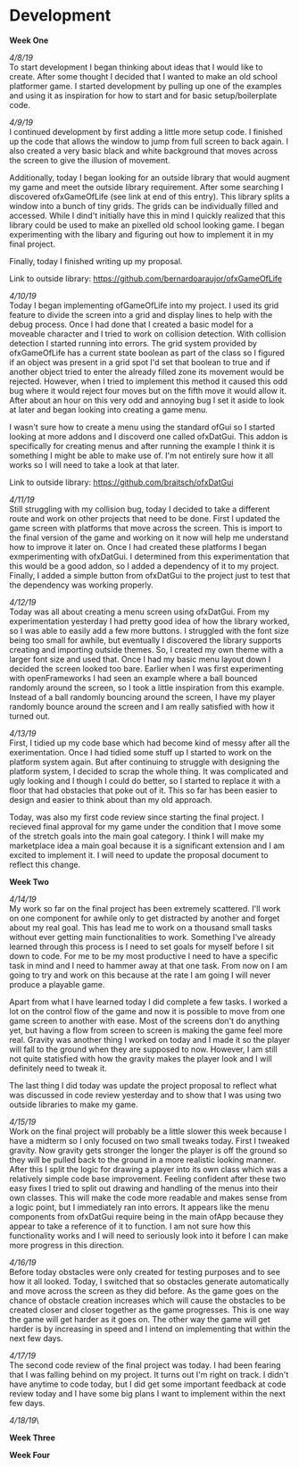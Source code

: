 # Development
**Week One**

*4/8/19*\
To start development I began thinking about ideas that I would like to create. After some thought I decided that I wanted to make an old school platformer game. I started development by pulling up one of the examples and using it as inspiration for how to start and for basic setup/boilerplate code.

*4/9/19*\
I continued development by first adding a little more setup code. I finished up the code that allows the window to jump from full screen to back again. I also created a very basic black and white background that moves across the screen to give the illusion of movement.

Additionally, today I began looking for an outside library that would augment my game and meet the outside library requirement. After some searching I discovered ofxGameOfLife (see link at end of this entry). This library splits a window into a bunch of tiny grids. The grids can be individually filled and accessed. While I dind't initially have this in mind I quickly realized that this library could be used to make an pixelled old school looking game. I began experimenting with the libary and figuring out how to implement it in my final project.

Finally, today I finished writing up my proposal.

Link to outside library: https://github.com/bernardoaraujor/ofxGameOfLife

*4/10/19*\
Today I began implementing ofGameOfLife into my project. I used its grid feature to divide the screen into a grid and display lines to help with the debug process. Once I had done that I created a basic model for a moveable character and I tried to work on collision detection. With collision detection I started running into errors. The grid system provided by ofxGameOfLife has a current state boolean as part of the class so I figured if an object was present in a grid spot I'd set that boolean to true and if another object tried to enter the already filled zone its movement would be rejected. However, when I tried to implement this method it caused this odd bug where it would reject four moves but on the fifth move it would allow it. After about an hour on this very odd and annoying bug I set it aside to look at later and began looking into creating a game menu.

I wasn't sure how to create a menu using the standard ofGui so I started looking at more addons and I discoverd one called ofxDatGui. This addon is specifically for creating menus and after running the example I think it is something I might be able to make use of. I'm not entirely sure how it all works so I will need to take a look at that later.

Link to outside library: https://github.com/braitsch/ofxDatGui

*4/11/19*\
Still struggling with my collision bug, today I decided to take a different route and work on other projects that need to be done. First I updated the game screen with platforms that move across the screen. This is import to the final version of the game and working on it now will help me understand how to improve it later on. Once I had created these platforms I began exmperimenting with ofxDatGui. I determined from this experimentation that this would be a good addon, so I added a dependency of it to my project. Finally, I added a simple button from ofxDatGui to the project just to test that the dependency was working properly.

*4/12/19*\
Today was all about creating a menu screen using ofxDatGui. From my experimentation yesterday I had pretty good idea of how the library worked, so I was able to easily add a few more buttons. I struggled with the font size being too small for awhile, but eventually I discovered the library supports creating and importing outside themes. So, I created my own theme with a larger font size and used that. Once I had my basic menu layout down I decided the screen looked too bare. Earlier when I was first experimenting with openFrameworks I had seen an example where a ball bounced randomly around the screen, so I took a little inspiration from this example. Instead of a ball randomly bouncing around the screen, I have my player randomly bounce around the screen and I am really satisfied with how it turned out.

*4/13/19*\
First, I tidied up my code base which had become kind of messy after all the exerimentation. Once I had tidied some stuff up I started to work on the platform system again. But after continuing to struggle with designing the platform system, I decided to scrap the whole thing. It was complicated and ugly looking and I though I could do better, so I started to replace it with a floor that had obstacles that poke out of it. This so far has been easier to design and easier to think about than my old approach.

Today, was also my first code review since starting the final project. I recieved final approval for my game under the condition that I move some of the stretch goals into the main goal category. I think I will make my marketplace idea a main goal because it is a significant extension and I am excited to implement it. I will need to update the proposal document to reflect this change.

**Week Two**

*4/14/19*\
My work so far on the final project has been extremely scattered. I'll work on one component for awhile only to get distracted by another and forget about my real goal. This has lead me to work on a thousand small tasks without ever getting main functionalities to work. Something I've already learned through this process is I need to set goals for myself before I sit down to code. For me to be my most productive I need to have a specific task in mind and I need to hammer away at that one task. From now on I am going to try and work on this because at the rate I am going I will never produce a playable game.

Apart from what I have learned today I did complete a few tasks. I worked a lot on the control flow of the game and now it is possible to move from one game screen to another with ease. Most of the screens don't do anything yet, but having a flow from screen to screen is making the game feel more real. Gravity was another thing I worked on today and I made it so the player will fall to the ground when they are supposed to now. However, I am still not quite statisfied with how the gravity makes the player look and I will definitely need to tweak it.

The last thing I did today was update the project proposal to reflect what was discussed in code review yesterday and to show that I was using two outside libraries to make my game.

*4/15/19*\
Work on the final project will probably be a little slower this week because I have a midterm so I only focused on two small tweaks today. First I tweaked gravity. Now gravity gets stronger the longer the player is off the ground so they will be pulled back to the ground in a more realistic looking manner. After this I split the logic for drawing a player into its own class which was a relatively simple code base improvement. Feeling confident after these two easy fixes I tried to split out drawing and handling of the menus into their own classes. This will make the code more readable and makes sense from a logic point, but I immediately ran into errors. It appears like the menu components from ofxDatGui require being in the main ofApp because they appear to take a reference of it to function. I am not sure how this functionality works and I will need to seriously look into it before I can make more progress in this direction.

*4/16/19*\
Before today obstacles were only created for testing purposes and to see how it all looked. Today, I switched that so obstacles generate automatically and move across the screen as they did before. As the game goes on the chance of obstacle creation increases which will cause the obstacles to be created closer and closer together as the game progresses. This is one way the game will get harder as it goes on. The other way the game will get harder is by increasing in speed and I intend on implementing that within the next few days.

*4/17/19*\
The second code review of the final project was today. I had been fearing that I was falling behind on my project. It turns out I'm right on track. I didn't have anytime to code today, but I did get some important feedback at code review today and I have some big plans I want to implement within the next few days.

*4/18/19*\

**Week Three**

**Week Four**
